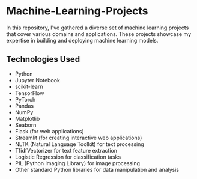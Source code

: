 # Machine-Learning-Projects

In this repository, I've gathered a diverse set of machine learning projects that cover various domains and applications. These projects showcase my expertise in building and deploying machine learning models.


## Technologies Used

- Python
- Jupyter Notebook
- scikit-learn
- TensorFlow
- PyTorch
- Pandas
- NumPy
- Matplotlib
- Seaborn
- Flask (for web applications)
- Streamlit (for creating interactive web applications)
- NLTK (Natural Language Toolkit) for text processing
- TfidfVectorizer for text feature extraction
- Logistic Regression for classification tasks
- PIL (Python Imaging Library) for image processing
- Other standard Python libraries for data manipulation and analysis
